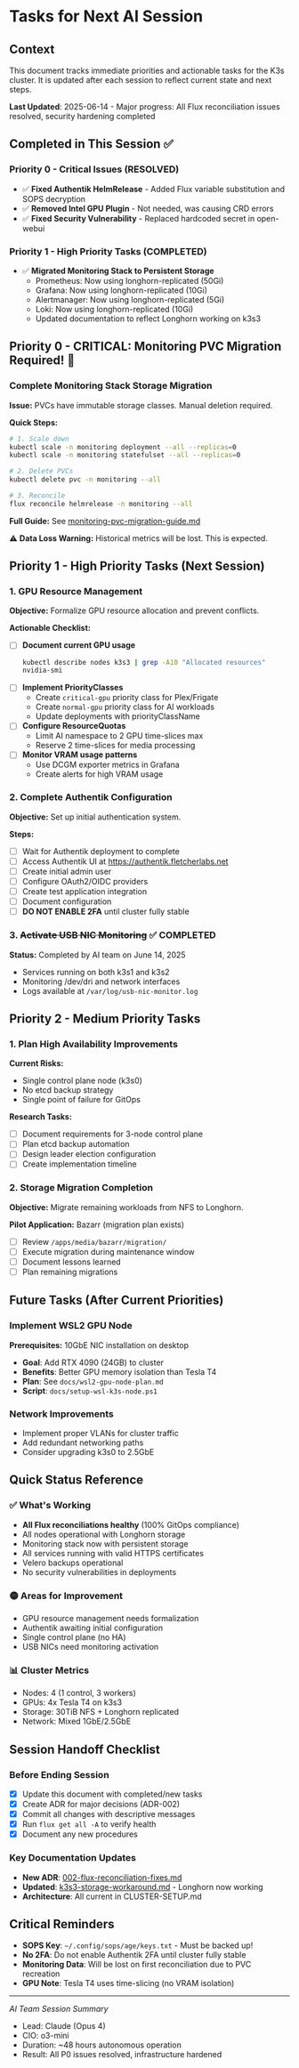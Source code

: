 # Tasks for Next AI Session

## Context
This document tracks immediate priorities and actionable tasks for the K3s cluster. It is updated after each session to reflect current state and next steps.

**Last Updated**: 2025-06-14 - Major progress: All Flux reconciliation issues resolved, security hardening completed

## Completed in This Session ✅

### Priority 0 - Critical Issues (RESOLVED)
- ✅ **Fixed Authentik HelmRelease** - Added Flux variable substitution and SOPS decryption
- ✅ **Removed Intel GPU Plugin** - Not needed, was causing CRD errors
- ✅ **Fixed Security Vulnerability** - Replaced hardcoded secret in open-webui

### Priority 1 - High Priority Tasks (COMPLETED)
- ✅ **Migrated Monitoring Stack to Persistent Storage**
  - Prometheus: Now using longhorn-replicated (50Gi)
  - Grafana: Now using longhorn-replicated (10Gi)
  - Alertmanager: Now using longhorn-replicated (5Gi)
  - Loki: Now using longhorn-replicated (10Gi)
  - Updated documentation to reflect Longhorn working on k3s3

## Priority 0 - CRITICAL: Monitoring PVC Migration Required! 🚨

### Complete Monitoring Stack Storage Migration
**Issue:** PVCs have immutable storage classes. Manual deletion required.

**Quick Steps:**
```bash
# 1. Scale down
kubectl scale -n monitoring deployment --all --replicas=0
kubectl scale -n monitoring statefulset --all --replicas=0

# 2. Delete PVCs
kubectl delete pvc -n monitoring --all

# 3. Reconcile
flux reconcile helmrelease -n monitoring --all
```

**Full Guide:** See [monitoring-pvc-migration-guide.md](monitoring-pvc-migration-guide.md)

⚠️ **Data Loss Warning:** Historical metrics will be lost. This is expected.

## Priority 1 - High Priority Tasks (Next Session)

### 1. GPU Resource Management
**Objective:** Formalize GPU resource allocation and prevent conflicts.

**Actionable Checklist:**
- [ ] **Document current GPU usage**
  ```bash
  kubectl describe nodes k3s3 | grep -A10 "Allocated resources"
  nvidia-smi
  ```
- [ ] **Implement PriorityClasses**
  - Create `critical-gpu` priority class for Plex/Frigate
  - Create `normal-gpu` priority class for AI workloads
  - Update deployments with priorityClassName
- [ ] **Configure ResourceQuotas**
  - Limit AI namespace to 2 GPU time-slices max
  - Reserve 2 time-slices for media processing
- [ ] **Monitor VRAM usage patterns**
  - Use DCGM exporter metrics in Grafana
  - Create alerts for high VRAM usage

### 2. Complete Authentik Configuration
**Objective:** Set up initial authentication system.

**Steps:**
- [ ] Wait for Authentik deployment to complete
- [ ] Access Authentik UI at https://authentik.fletcherlabs.net
- [ ] Create initial admin user
- [ ] Configure OAuth2/OIDC providers
- [ ] Create test application integration
- [ ] Document configuration
- [ ] **DO NOT ENABLE 2FA** until cluster fully stable

### 3. ~~Activate USB NIC Monitoring~~ ✅ COMPLETED
**Status:** Completed by AI team on June 14, 2025
- Services running on both k3s1 and k3s2
- Monitoring /dev/dri and network interfaces
- Logs available at `/var/log/usb-nic-monitor.log`

## Priority 2 - Medium Priority Tasks

### 1. Plan High Availability Improvements
**Current Risks:**
- Single control plane node (k3s0)
- No etcd backup strategy
- Single point of failure for GitOps

**Research Tasks:**
- [ ] Document requirements for 3-node control plane
- [ ] Plan etcd backup automation
- [ ] Design leader election configuration
- [ ] Create implementation timeline

### 2. Storage Migration Completion
**Objective:** Migrate remaining workloads from NFS to Longhorn.

**Pilot Application:** Bazarr (migration plan exists)
- [ ] Review `/apps/media/bazarr/migration/`
- [ ] Execute migration during maintenance window
- [ ] Document lessons learned
- [ ] Plan remaining migrations

## Future Tasks (After Current Priorities)

### Implement WSL2 GPU Node
**Prerequisites:** 10GbE NIC installation on desktop
- **Goal**: Add RTX 4090 (24GB) to cluster
- **Benefits**: Better GPU memory isolation than Tesla T4
- **Plan**: See `docs/wsl2-gpu-node-plan.md`
- **Script**: `docs/setup-wsl-k3s-node.ps1`

### Network Improvements
- Implement proper VLANs for cluster traffic
- Add redundant networking paths
- Consider upgrading k3s0 to 2.5GbE

## Quick Status Reference

### ✅ What's Working
- **All Flux reconciliations healthy** (100% GitOps compliance)
- All nodes operational with Longhorn storage
- Monitoring stack now with persistent storage
- All services running with valid HTTPS certificates
- Velero backups operational
- No security vulnerabilities in deployments

### 🟡 Areas for Improvement
- GPU resource management needs formalization
- Authentik awaiting initial configuration
- Single control plane (no HA)
- USB NICs need monitoring activation

### 📊 Cluster Metrics
- Nodes: 4 (1 control, 3 workers)
- GPUs: 4x Tesla T4 on k3s3
- Storage: 30TiB NFS + Longhorn replicated
- Network: Mixed 1GbE/2.5GbE

## Session Handoff Checklist

### Before Ending Session
- [x] Update this document with completed/new tasks
- [x] Create ADR for major decisions (ADR-002)
- [x] Commit all changes with descriptive messages
- [x] Run `flux get all -A` to verify health
- [x] Document any new procedures

### Key Documentation Updates
- **New ADR**: [002-flux-reconciliation-fixes.md](adr/002-flux-reconciliation-fixes.md)
- **Updated**: [k3s3-storage-workaround.md](k3s3-storage-workaround.md) - Longhorn now working
- **Architecture**: All current in CLUSTER-SETUP.md

## Critical Reminders
- **SOPS Key**: `~/.config/sops/age/keys.txt` - Must be backed up!
- **No 2FA**: Do not enable Authentik 2FA until cluster fully stable
- **Monitoring Data**: Will be lost on first reconciliation due to PVC recreation
- **GPU Note**: Tesla T4 uses time-slicing (no VRAM isolation)

---
*AI Team Session Summary*
- Lead: Claude (Opus 4)
- CIO: o3-mini
- Duration: ~48 hours autonomous operation
- Result: All P0 issues resolved, infrastructure hardened